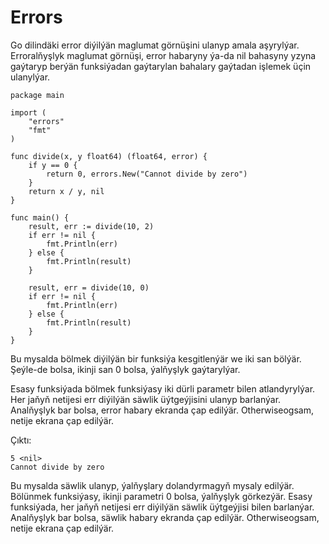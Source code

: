 # Errors

Go dilindäki error diýilýän maglumat görnüşini ulanyp amala aşyrylýar. Erroralňyşlyk maglumat görnüşi, error habaryny ýa-da nil bahasyny yzyna gaýtaryp berýän funksiýadan gaýtarylan bahalary gaýtadan işlemek üçin ulanylýar.

```golang
package main

import (
	"errors"
	"fmt"
)

func divide(x, y float64) (float64, error) {
	if y == 0 {
		return 0, errors.New("Cannot divide by zero")
	}
	return x / y, nil
}

func main() {
	result, err := divide(10, 2)
	if err != nil {
		fmt.Println(err)
	} else {
		fmt.Println(result)
	}

	result, err = divide(10, 0)
	if err != nil {
		fmt.Println(err)
	} else {
		fmt.Println(result)
	}
}
```

Bu mysalda bölmek diýilýän bir funksiýa kesgitlenýär we iki san bölýär. Şeýle-de bolsa, ikinji san 0 bolsa, ýalňyşlyk gaýtarylýar.

Esasy funksiýada bölmek funksiýasy iki dürli parametr bilen atlandyrylýar. Her jaňyň netijesi err diýilýän säwlik üýtgeýjisini ulanyp barlanýar. Analňyşlyk bar bolsa, error habary ekranda çap edilýär. Otherwiseogsam, netije ekrana çap edilýär.

Çıktı:
```
5 <nil>
Cannot divide by zero
```

Bu mysalda säwlik ulanyp, ýalňyşlary dolandyrmagyň mysaly edilýär. Bölünmek funksiýasy, ikinji parametri 0 bolsa, ýalňyşlyk görkezýär. Esasy funksiýada, her jaňyň netijesi err diýilýän säwlik üýtgeýjisi bilen barlanýar. Analňyşlyk bar bolsa, säwlik habary ekranda çap edilýär. Otherwiseogsam, netije ekrana çap edilýär.